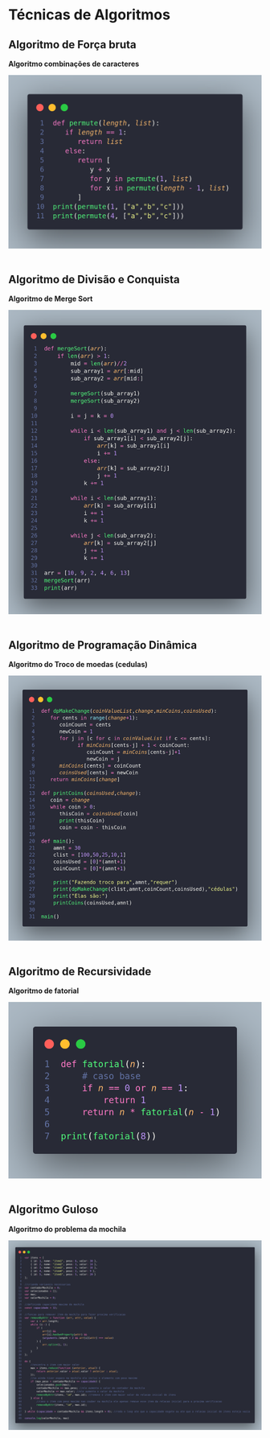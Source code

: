 # Técnicas de Algoritmos

## Algoritmo de Força bruta

**Algoritmo combinações de caracteres**

<img src="./forca-bruta/forca-bruta.png"/>


<br/>
<br/>

## Algoritmo de Divisão e Conquista

**Algoritmo de Merge Sort**

<img src="./divisao-e-conquista/divisao-e-conquista.png"/>

<br/>
<br/>
    
## Algoritmo de Programação Dinâmica

**Algoritmo do Troco de moedas (cedulas)**

<img src="./programacao-dinamica/programacao-dinamica.png"/>


<br/>
<br/>


## Algoritmo de Recursividade

**Algoritmo de fatorial**

<img src="./recursividade/recursividade.png"/>

    
<br/>
<br/>

## Algoritmo Guloso

**Algoritmo do problema da mochila**

<img src="./gulosos/gulosos.png"/>

    
<br/>
<br/>
